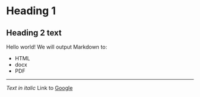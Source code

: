 # Heading 1

## Heading 2 text
  
Hello world!
We will output Markdown to:

- HTML
- docx
- PDF

----------
*Text in italic*
Link to [Google](http://www.google.com/)
